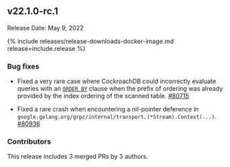 ## v22.1.0-rc.1

Release Date: May 9, 2022

{% include releases/release-downloads-docker-image.md release=include.release %}

<h3 id="v22-1-0-rc-1-bug-fixes">Bug fixes</h3>

- Fixed a very rare case where CockroachDB could incorrectly evaluate queries with an [`ORDER BY`](https://www.cockroachlabs.com/docs/v22.1/order-by) clause when the prefix of ordering was already provided by the index ordering of the scanned table. [#80715][#80715]

- Fixed a rare crash when encountering a nil-pointer deference in `google.golang.org/grpc/internal/transport.(*Stream).Context(...)`. [#80936][#80936]

<h3 id="v22-1-0-rc-1-contributors">Contributors</h3>

This release includes 3 merged PRs by 3 authors.

[#80715]: https://github.com/cockroachdb/cockroach/pull/80715
[#80936]: https://github.com/cockroachdb/cockroach/pull/80936
